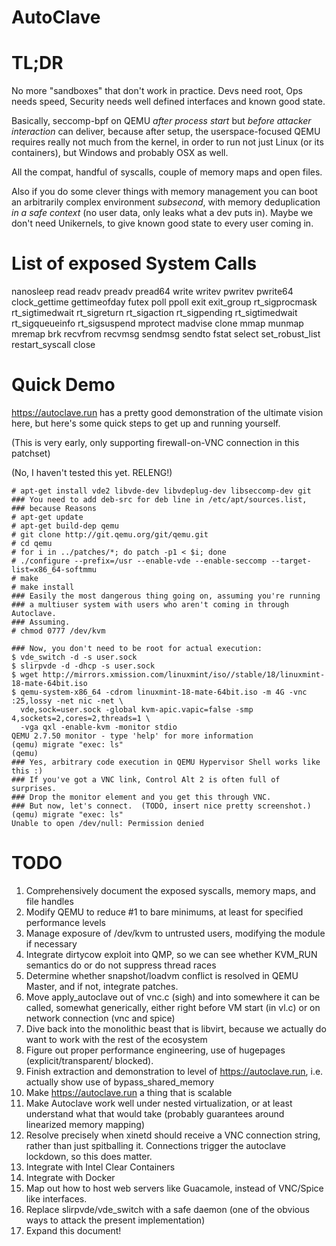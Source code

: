 # AutoClave

# TL;DR

No more "sandboxes" that don't work in practice.  Devs need root, Ops needs speed,
Security needs well defined interfaces and known good state.

Basically, seccomp-bpf on QEMU *after process start* but *before attacker
interaction* can deliver, because after setup, the userspace-focused QEMU
requires really not much from the kernel, in order to run not just Linux
(or its containers), but Windows and probably OSX as well.

All the compat, handful of syscalls, couple of memory maps and open files.

Also if you do some clever things with memory management you can boot an arbitrarily
complex environment *subsecond*, with memory deduplication *in a safe context* 
(no user data, only leaks what a dev puts in).  Maybe we don't need Unikernels,
to give known good state to every user coming in.

# List of exposed System Calls

nanosleep
read
readv
preadv
pread64
write
writev
pwritev
pwrite64
clock_gettime
gettimeofday
futex
poll
ppoll
exit
exit_group
rt_sigprocmask
rt_sigtimedwait
rt_sigreturn
rt_sigaction
rt_sigpending
rt_sigtimedwait
rt_sigqueueinfo
rt_sigsuspend
mprotect
madvise
clone 
mmap 
munmap 
mremap 
brk 
recvfrom 
recvmsg 
sendmsg 
sendto 
fstat 
select
set_robust_list
restart_syscall
close

# Quick Demo

https://autoclave.run has a pretty good demonstration of the ultimate vision here,
but here's some quick steps to get up and running yourself.

(This is very early, only supporting firewall-on-VNC connection in this patchset)

(No, I haven't tested this yet.  RELENG!)

    # apt-get install vde2 libvde-dev libvdeplug-dev libseccomp-dev git
    ### You need to add deb-src for deb line in /etc/apt/sources.list,
    ### because Reasons
    # apt-get update
    # apt-get build-dep qemu
    # git clone http://git.qemu.org/git/qemu.git
    # cd qemu
    # for i in ../patches/*; do patch -p1 < $i; done
    # ./configure --prefix=/usr --enable-vde --enable-seccomp --target-list=x86_64-softmmu
    # make
    # make install
    ### Easily the most dangerous thing going on, assuming you're running
    ### a multiuser system with users who aren't coming in through Autoclave.
    ### Assuming.
    # chmod 0777 /dev/kvm 

    ### Now, you don't need to be root for actual execution:
    $ vde_switch -d -s user.sock
    $ slirpvde -d -dhcp -s user.sock
    $ wget http://mirrors.xmission.com/linuxmint/iso//stable/18/linuxmint-18-mate-64bit.iso 
    $ qemu-system-x86_64 -cdrom linuxmint-18-mate-64bit.iso -m 4G -vnc :25,lossy -net nic -net \
      vde,sock=user.sock -global kvm-apic.vapic=false -smp 4,sockets=2,cores=2,threads=1 \
      -vga qxl -enable-kvm -monitor stdio
    QEMU 2.7.50 monitor - type 'help' for more information
    (qemu) migrate "exec: ls"
    (qemu) 
    ### Yes, arbitrary code execution in QEMU Hypervisor Shell works like this :)
    ### If you've got a VNC link, Control Alt 2 is often full of surprises.
    ### Drop the monitor element and you get this through VNC.
    ### But now, let's connect.  (TODO, insert nice pretty screenshot.)
    (qemu) migrate "exec: ls"
    Unable to open /dev/null: Permission denied


    

    
# TODO

1. Comprehensively document the exposed syscalls, memory maps, and file handles
2. Modify QEMU to reduce #1 to bare minimums, at least for specified performance levels
3. Manage exposure of /dev/kvm to untrusted users, modifying the module if necessary
4. Integrate dirtycow exploit into QMP, so we can see whether KVM_RUN semantics
   do or do not suppress thread races
5. Determine whether snapshot/loadvm conflict is resolved in QEMU Master, and if not,
   integrate patches.
6. Move apply_autoclave out of vnc.c (sigh) and into somewhere it can be called,
   somewhat generically, either right before VM start (in vl.c) or on network
   connection (vnc and spice)
7. Dive back into the monolithic beast that is libvirt, because we actually do
   want to work with the rest of the ecosystem
8. Figure out proper performance engineering, use of hugepages (explicit/transparent/
   blocked).
9. Finish extraction and demonstration to level of https://autoclave.run, i.e. actually
   show use of bypass_shared_memory
10. Make https://autoclave.run a thing that is scalable
11. Make Autoclave work well under nested virtualization, or at least understand
    what that would take (probably guarantees around linearized memory mapping)
12. Resolve precisely when xinetd should receive a VNC connection string, rather
    than just spitballing it.  Connections trigger the autoclave lockdown, so
    this does matter.
13. Integrate with Intel Clear Containers
14. Integrate with Docker
15. Map out how to host web servers like Guacamole, instead of VNC/Spice like
    interfaces.
16. Replace slirpvde/vde_switch with a safe daemon (one of the obvious ways to 
    attack the present implementation)
17. Expand this document!
